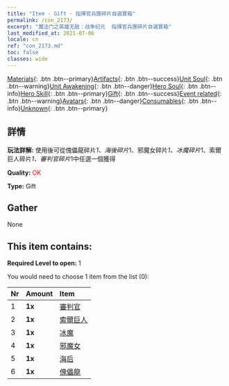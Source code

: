 ```yaml
---
title: "Item - Gift - 指揮官兵團碎片自選寶箱"
permalink: /con_2173/
excerpt: "魔法门之英雄无敌：战争纪元  指揮官兵團碎片自選寶箱"
last_modified_at: 2021-07-06
locale: cn
ref: "con_2173.md"
toc: false
classes: wide
---
```

 [Materials](/ItemsCN/){: .btn .btn--primary}[Artifacts](/ItemsCN/Artifacts/){: .btn .btn--success}[Unit Soul](/ItemsCN/UnitSoul/){: .btn .btn--warning}[Unit Awakening](/ItemsCN/UnitAwakening/){: .btn .btn--danger}[Hero Soul](/ItemsCN/HeroSoul/){: .btn .btn--info}[Hero Skill](/ItemsCN/HeroSkill/){: .btn .btn--primary}[Gift](/ItemsCN/Gift/){: .btn .btn--success}[Event related](/ItemsCN/Events/){: .btn .btn--warning}[Avatars](/ItemsCN/Avatars/){: .btn .btn--danger}[Consumables](/ItemsCN/Consumables/){: .btn .btn--info}[Unknown](/ItemsCN/Unknown/){: .btn .btn--primary}

## 詳情
 **玩法詳解:** 使用後可從傀儡龍碎片*1、海後碎片*1、邪魔女碎片*1、冰魔碎片*1、索爾巨人碎片*1、審判官碎片*1中任選一個獲得

 **Quality:** <span style="color: #FF0000">OK</span>

 **Type:** Gift

## Gather

  None

## This item contains:

 **Required Level to open:** 1

 You would need to choose 1 item from the list (0):

  | Nr | Amount |     Item    |
  |:---|:-------|:------------|
  | 1 |  **1x** | [審判官](/cn/Items/unt_198/) |  | 
  | 2 |  **1x** | [索爾巨人](/cn/Items/unt_225/) |  | 
  | 3 |  **1x** | [冰魔](/cn/Items/unt_269/) |  | 
  | 4 |  **1x** | [邪魔女](/cn/Items/unt_252/) |  | 
  | 5 |  **1x** | [海后](/cn/Items/unt_279/) |  | 
  | 6 |  **1x** | [傀儡龍](/cn/Items/unt_243/) |  | 
